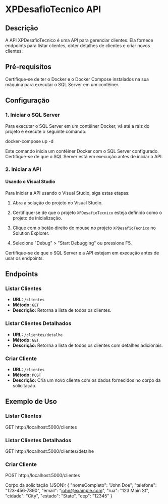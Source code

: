 # XPDesafioTecnico API

## Descrição

A API XPDesafioTecnico é uma API para gerenciar clientes. Ela fornece endpoints para listar clientes, obter detalhes de clientes e criar novos clientes.

## Pré-requisitos

Certifique-se de ter o Docker e o Docker Compose instalados na sua máquina para executar o SQL Server em um contêiner.

## Configuração

### 1. Iniciar o SQL Server

Para executar o SQL Server em um contêiner Docker, vá até a raiz do projeto e execute o seguinte comando:

docker-compose up -d

Este comando inicia um contêiner Docker com o SQL Server configurado. Certifique-se de que o SQL Server está em execução antes de iniciar a API.

### 2. Iniciar a API

#### Usando o Visual Studio

Para iniciar a API usando o Visual Studio, siga estas etapas:

1. Abra a solução do projeto no Visual Studio.

2. Certifique-se de que o projeto `XPDesafioTecnico` esteja definido como o projeto de inicialização.

3. Clique com o botão direito do mouse no projeto `XPDesafioTecnico` no Solution Explorer.

4. Selecione "Debug" > "Start Debugging" ou pressione F5.

Certifique-se de que o SQL Server e a API estejam em execução antes de usar os endpoints.

## Endpoints

### Listar Clientes

- **URL:** `/clientes`
- **Método:** `GET`
- **Descrição:** Retorna a lista de todos os clientes.

### Listar Clientes Detalhados

- **URL:** `/clientes/detalhe`
- **Método:** `GET`
- **Descrição:** Retorna a lista de todos os clientes com detalhes adicionais.

### Criar Cliente

- **URL:** `/clientes`
- **Método:** `POST`
- **Descrição:** Cria um novo cliente com os dados fornecidos no corpo da solicitação.

## Exemplo de Uso

### Listar Clientes
GET http://localhost:5000/clientes

### Listar Clientes Detalhados
GET http://localhost:5000/clientes/detalhe

### Criar Cliente
POST http://localhost:5000/clientes

Corpo da solicitação (JSON):
{
"nomeCompleto": "John Doe",
"telefone": "123-456-7890",
"email": "john@example.com",
"rua": "123 Main St",
"cidade": "City",
"estado": "State",
"cep": "12345"
}
